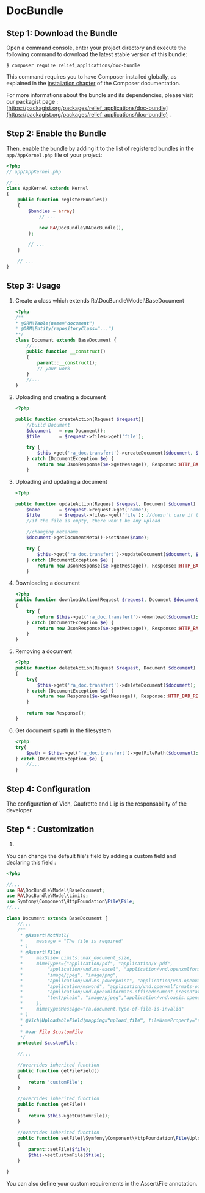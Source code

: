 
DocBundle
==============

Step 1: Download the Bundle
---------------------------


Open a command console, enter your project directory and execute the
following command to download the latest stable version of this bundle:

```console
$ composer require relief_applications/doc-bundle
```

This command requires you to have Composer installed globally, as explained
in the [installation chapter](https://getcomposer.org/doc/00-intro.md)
of the Composer documentation.

For more informations about the bundle and its dependencies, please visit our packagist page : [https://packagist.org/packages/relief_applications/doc-bundle](https://packagist.org/packages/relief_applications/doc-bundle) .

Step 2: Enable the Bundle
-------------------------

Then, enable the bundle by adding it to the list of registered bundles
in the `app/AppKernel.php` file of your project:

```php
<?php
// app/AppKernel.php

// ...
class AppKernel extends Kernel
{
    public function registerBundles()
    {
        $bundles = array(
            // ...

            new RA\DocBundle\RADocBundle(),
        );

        // ...
    }

    // ...
}
```

Step 3: Usage
-------------------------

1. Create a class which extends Ra\DocBundle\Model\BaseDocument

    ```php
    <?php
    /**
    * @ORM\Table(name="document")
    * @ORM\Entity(repositoryClass="...")
    **/
    class Document extends BaseDocument {
        //...
        public function __construct()
        {
            parent::__construct();
            // your work
        }
        //...
    }

    ```

2. Uploading and creating a document

    ```php
    <?php

    public function createAction(Request $request){
        //build Document
        $document   = new Document();
        $file       = $request->files->get('file');

        try {
            $this->get('ra_doc.transfert')->createDocument($document, $file);
        } catch (DocumentException $e) {
            return new JsonResponse($e->getMessage(), Response::HTTP_BAD_REQUEST);
        }

    ```

3. Uploading and updating a document

    ```php
    <?php

    public function updateAction(Request $request, Document $document) {
        $name       = $request->request->get('name');
        $file       = $request->files->get('file'); //doesn't care if the file is empty or not
        //if the file is empty, there won't be any upload

        //changing metaname
        $document->getDocumentMeta()->setName($name);

        try {
            $this->get('ra_doc.transfert')->updateDocument($document, $file);
        } catch (DocumentException $e) {
            return new JsonResponse($e->getMessage(), Response::HTTP_BAD_REQUEST);
        }
    ```

4. Downloading a document
    ```php
    <?php
    public function downloadAction(Request $request, Document $document)
    {
        try {
            return $this->get('ra_doc.transfert')->download($document);
        } catch (DocumentException $e) {
            return new JsonResponse($e->getMessage(), Response::HTTP_BAD_REQUEST);
        }
    }
    ```

5. Removing a document
    ```php
    <?php
    public function deleteAction(Request $request, Document $document)
    {
        try{
            $this->get('ra_doc.transfert')->deleteDocument($document);
        } catch (DocumentException $e) {
            return new Response($e->getMessage(), Response::HTTP_BAD_REQUEST);
        }

        return new Response();
    }

    ```

6. Get document's path in the filesystem
    ```php
    <?php
    try{
        $path = $this->get('ra_doc.transfert')->getFilePath($document);
    } catch (DocumentException $e) {
        //...
    }

    ```

Step 4: Configuration
-------------------------

The configuration of Vich, Gaufrette and Liip is the responsability of the developer.

Step * : Customization
-------------------------
1.
You can change the default file's field by adding a custom field and declaring this field :

```php
<?php

//...
use RA\DocBundle\Model\BaseDocument;
use RA\DocBundle\Model\Limits;
use Symfony\Component\HttpFoundation\File\File;
//...

class Document extends BaseDocument {
    //...
    /**
     * @Assert\NotNull(
     *     message = "The file is required"
     * )
     * @Assert\File(
     *     maxSize= Limits::max_document_size,
     *     mimeTypes={"application/pdf", "application/x-pdf",
     *         "application/vnd.ms-excel", "application/vnd.openxmlformats-officedocument.spreadsheetml.sheet",
     *         "image/jpeg", "image/png",
     *         "application/vnd.ms-powerpoint", "application/vnd.openxmlformats-officedocument.presentationml.presentation",
     *         "application/msword", "application/vnd.openxmlformats-officedocument.wordprocessingml.document","application/vnd.ms-powerpoint.addin.macroEnabled.12",
     *         "application/vnd.openxmlformats-officedocument.presentationml.template", "application/vnd.openxmlformats-officedocument.presentationml.slideshow",
     *         "text/plain", "image/pjpeg","application/vnd.oasis.opendocument.spreadsheet"
     *     },
     *     mimeTypesMessage="ra.document.type-of-file-is-invalid"
     * )
     * @Vich\UploadableField(mapping="upload_file", fileNameProperty="name")
     *
     * @var File $customFile
     */
    protected $customFile;

    //...

    //overrides inherited function
    public function getFileField()
    {
        return 'customFile';
    }

    //overrides inherited function
    public function getFile()
    {
        return $this->getCustomFile();
    }

    //overrides inherited function
    public function setFile(\Symfony\Component\HttpFoundation\File\UploadedFile $file)
    {
        parent::setFile($file);
        $this->setCustomFile($file);
    }

}
```


You can also define your custom requirements in the Assert\File annotation.
